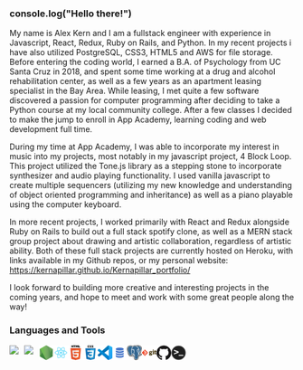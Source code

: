 ### console.log("Hello there!")

My name is Alex Kern and I am a fullstack engineer with experience in Javascript, React, Redux, Ruby on Rails, and Python. In my recent projects i have also utilized PostgreSQL, CSS3, HTML5 and AWS for file storage. Before entering the coding world, I earned a B.A. of Psychology from UC Santa Cruz in 2018, and spent some time working at a drug and alcohol rehabilitation center, as well as a few years as an apartment leasing specialist in the Bay Area. While leasing, I met quite a few software discovered a passion for computer programming after deciding to take a Python course at my local community college. After a few classes I decided to make the jump to enroll in App Academy, learning coding and web development full time. 

During my time at App Academy, I was able to incorporate my interest in music into my projects, most notably in my javascript project, 4 Block Loop. This project utilized the Tone.js library as a stepping stone to incorporate synthesizer and audio playing functionality. I used vanilla javascript to create multiple sequencers (utilizing my new knowledge and understanding of object oriented programming and inheritance) as well as a piano playable using the computer keyboard.

In more recent projects, I worked primarily with React and Redux alongside Ruby on Rails to build out a full stack spotify clone, as well as a MERN stack group project about drawing and artistic collaboration, regardless of artistic ability. Both of these full stack projects are currently hosted on Heroku, with links available in my Github repos, or my personal website: https://kernapillar.github.io/Kernapillar_portfolio/

I look forward to building more creative and interesting projects in the coming years, and hope to meet and work with some great people along the way!


### **Languages and Tools**
<img align="left" width="26px" src="https://raw.githubusercontent.com/jmnote/z-icons/master/svg/ruby.svg" />
<img align="left" width="26px" src="https://raw.githubusercontent.com/jmnote/z-icons/master/svg/javascript.svg" />
<img align="left" width="26px" src="https://raw.githubusercontent.com/github/explore/80688e429a7d4ef2fca1e82350fe8e3517d3494d/topics/nodejs/nodejs.png" />
<img align="left" width="26px" src="https://raw.githubusercontent.com/github/explore/80688e429a7d4ef2fca1e82350fe8e3517d3494d/topics/react/react.png" />
<img align="left" width="26px" src="https://raw.githubusercontent.com/github/explore/80688e429a7d4ef2fca1e82350fe8e3517d3494d/topics/html/html.png" />
<img align="left" width="26px" src="https://raw.githubusercontent.com/github/explore/80688e429a7d4ef2fca1e82350fe8e3517d3494d/topics/css/css.png" />
<img align="left" width="26px" src="https://raw.githubusercontent.com/github/explore/80688e429a7d4ef2fca1e82350fe8e3517d3494d/topics/visual-studio-code/visual-studio-code.png" />
<img align="left" width="26px" src="https://raw.githubusercontent.com/github/explore/80688e429a7d4ef2fca1e82350fe8e3517d3494d/topics/sql/sql.png" />
<img align="left" width="26px" src="https://raw.githubusercontent.com/github/explore/80688e429a7d4ef2fca1e82350fe8e3517d3494d/topics/postgresql/postgresql.png" />
<img align="left" width="26px" src="https://raw.githubusercontent.com/github/explore/80688e429a7d4ef2fca1e82350fe8e3517d3494d/topics/git/git.png" />
<img align="left" width="26px" src="https://raw.githubusercontent.com/github/explore/78df643247d429f6cc873026c0622819ad797942/topics/github/github.png" />
<img align="left" width="26px" src="https://raw.githubusercontent.com/github/explore/80688e429a7d4ef2fca1e82350fe8e3517d3494d/topics/terminal/terminal.png" />
